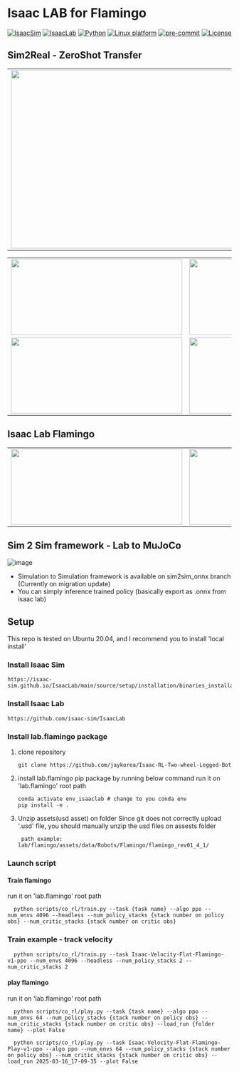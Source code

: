# Isaac LAB for Flamingo

[![IsaacSim](https://img.shields.io/badge/IsaacSim-4.5-silver.svg)](https://docs.omniverse.nvidia.com/isaacsim/latest/overview.html)
[![IsaacLab](https://img.shields.io/badge/Lab-2.0.0-silver)](https://isaac-orbit.github.io/orbit/)
[![Python](https://img.shields.io/badge/python-3.10-blue.svg)](https://docs.python.org/3/whatsnew/3.10.html)
[![Linux platform](https://img.shields.io/badge/platform-linux--64-orange.svg)](https://releases.ubuntu.com/20.04/)
[![pre-commit](https://img.shields.io/badge/pre--commit-enabled-brightgreen?logo=pre-commit&logoColor=white)](https://pre-commit.com/)
[![License](https://img.shields.io/badge/license-MIT-yellow.svg)](https://opensource.org/license/mit)

## Sim2Real - ZeroShot Transfer
<table>
    <td><img src="https://github.com/user-attachments/assets/bb14612c-85c2-43ce-a7df-8b09ee4d3f69" width="800" height="400"/></td>
</table>
<table>
  <tr>
    <td><img src="https://github.com/user-attachments/assets/8f9f990d-e8e9-400a-82b2-1131ff73f891" width="385" height="170"/></td>
    <td><img src="https://github.com/user-attachments/assets/93c6b187-4680-435e-800a-9e6d3d570d13" width="385" height="170"/></td>
  </tr>
  <tr>
    <td><img src="https://github.com/user-attachments/assets/9991ff73-5b3e-4d10-9b63-548197f18e54" width="385" height="170"/></td>
    <td><img src="https://github.com/user-attachments/assets/545fd258-1add-499a-8c62-520e113a951b" width="385" height="170"/></td>
  </tr>
</table>


## Isaac Lab Flamingo
<table>
  <tr>
    <td><img src="https://github.com/user-attachments/assets/0037889b-bab7-4686-a9a5-46ea9bbe6ac2" width="385" height="170"/></td>
    <td><img src="https://github.com/user-attachments/assets/16d8d025-7e57-479a-80d4-9cfef2cf9b6b" width="385" height="170"/></td>
  </tr>
</table>

## Sim 2 Sim framework - Lab to MuJoCo
![image](https://github.com/jaykorea/Isaac-RL-Two-wheel-Legged-Bot/assets/95605860/c242590d-b1d4-427e-8f52-4190cafc38e9)

- Simulation to Simulation framework is available on sim2sim_onnx branch (Currently on migration update)
- You can simply inference trained policy (basically export as .onnx from isaac lab)

## Setup
This repo is tested on Ubuntu 20.04, and I recommend you to install 'local install'
### Install Isaac Sim
  ```
  https://isaac-sim.github.io/IsaacLab/main/source/setup/installation/binaries_installation.html
  ```
### Install Isaac Lab
  ```
  https://github.com/isaac-sim/IsaacLab
  ```

### Install lab.flamingo package
1. clone repository
   ```
   git clone https://github.com/jaykorea/Isaac-RL-Two-wheel-Legged-Bot
   ```
2. install lab.flamingo pip package by running below command
   run it on 'lab.flamingo' root path
   ```
   conda activate env_isaaclab # change to you conda env
   pip install -e .
   ```
4. Unzip assets(usd asset) on folder
   Since git does not correctly upload '.usd' file, you should manually unzip the usd files on assests folder
   ```
    path example: lab/flamingo/assets/data/Robots/Flamingo/flamingo_rev01_4_1/
   ```

### Launch script
#### Train flamingo
  run it on 'lab.flamingo' root path
  ```
    python scripts/co_rl/train.py --task {task name} --algo ppo --num_envs 4096 --headless --num_policy_stacks {stack number on policy obs} --num_critic_stacks {stack number on critic obs}
  ```
### Train example - track velocity
  ```
    python scripts/co_rl/train.py --task Isaac-Velocity-Flat-Flamingo-v1-ppo --num_envs 4096 --headless --num_policy_stacks 2 --num_critic_stacks 2
  ```
#### play flamingo
  run it on 'lab.flamingo' root path
  ```
    python scripts/co_rl/play.py --task {task name} --algo ppo --num_envs 64 --num_policy_stacks {stack number on policy obs} --num_critic_stacks {stack number on critic obs} --load_run {folder name} --plot False
  ```
  ```
    python scripts/co_rl/play.py --task Isaac-Velocity-Flat-Flamingo-Play-v1-ppo --algo ppo --num_envs 64 --num_policy_stacks {stack number on policy obs} --num_critic_stacks {stack number on critic obs} --load_run 2025-03-16_17-09-35 --plot False
  ```
